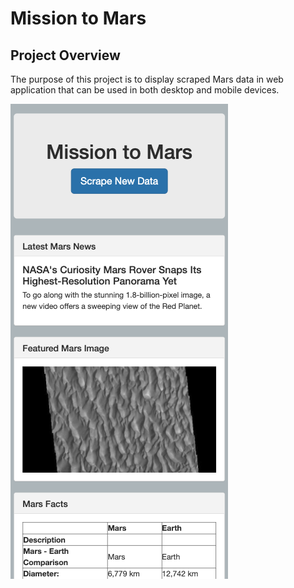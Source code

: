 # Mission to Mars

## Project Overview 

The purpose of this project is to display scraped Mars data in web application that can be used in both desktop and mobile devices. 

![Image_name](Resources/sample.png)
